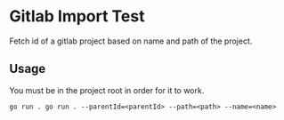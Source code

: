 # Gitlab Import Test
Fetch id of a gitlab project based on name and path of the project.
## Usage
You must be in the project root in order for it to work.

`go run . go run . --parentId=<parentId> --path=<path> --name=<name>`

